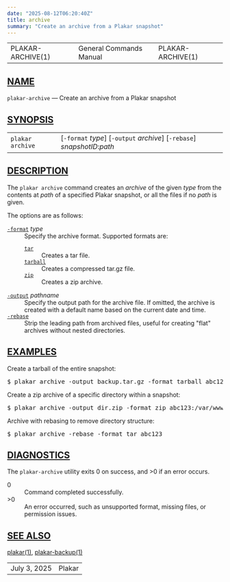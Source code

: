```yaml
---
date: "2025-08-12T06:20:40Z"
title: archive
summary: "Create an archive from a Plakar snapshot"
---
```

<table class="head">
  <tr>
    <td class="head-ltitle">PLAKAR-ARCHIVE(1)</td>
    <td class="head-vol">General Commands Manual</td>
    <td class="head-rtitle">PLAKAR-ARCHIVE(1)</td>
  </tr>
</table>
<div class="manual-text">
<section class="Sh">
<h1 class="Sh" id="NAME"><a class="permalink" href="#NAME">NAME</a></h1>
<p class="Pp"><code class="Nm">plakar-archive</code> &#x2014;
    <span class="Nd">Create an archive from a Plakar snapshot</span></p>
</section>
<section class="Sh">
<h1 class="Sh" id="SYNOPSIS"><a class="permalink" href="#SYNOPSIS">SYNOPSIS</a></h1>
<table class="Nm">
  <tr>
    <td><code class="Nm">plakar archive</code></td>
    <td>[<code class="Fl">-format</code> <var class="Ar">type</var>]
      [<code class="Fl">-output</code> <var class="Ar">archive</var>]
      [<code class="Fl">-rebase</code>]
      <var class="Ar">snapshotID</var>:<var class="Ar">path</var></td>
  </tr>
</table>
</section>
<section class="Sh">
<h1 class="Sh" id="DESCRIPTION"><a class="permalink" href="#DESCRIPTION">DESCRIPTION</a></h1>
<p class="Pp">The <code class="Nm">plakar archive</code> command creates an
    <var class="Ar">archive</var> of the given <var class="Ar">type</var> from
    the contents at <var class="Ar">path</var> of a specified Plakar snapshot,
    or all the files if no <var class="Ar">path</var> is given.</p>
<p class="Pp">The options are as follows:</p>
<dl class="Bl-tag">
  <dt id="format"><a class="permalink" href="#format"><code class="Fl">-format</code></a>
    <var class="Ar">type</var></dt>
  <dd>Specify the archive format. Supported formats are:
    <p class="Pp"></p>
    <dl class="Bl-tag Bl-compact">
      <dt id="tar"><a class="permalink" href="#tar"><code class="Cm">tar</code></a></dt>
      <dd>Creates a tar file.</dd>
      <dt id="tarball"><a class="permalink" href="#tarball"><code class="Cm">tarball</code></a></dt>
      <dd>Creates a compressed tar.gz file.</dd>
      <dt id="zip"><a class="permalink" href="#zip"><code class="Cm">zip</code></a></dt>
      <dd>Creates a zip archive.</dd>
    </dl>
  </dd>
  <dt id="output"><a class="permalink" href="#output"><code class="Fl">-output</code></a>
    <var class="Ar">pathname</var></dt>
  <dd>Specify the output path for the archive file. If omitted, the archive is
      created with a default name based on the current date and time.</dd>
  <dt id="rebase"><a class="permalink" href="#rebase"><code class="Fl">-rebase</code></a></dt>
  <dd>Strip the leading path from archived files, useful for creating
      &quot;flat&quot; archives without nested directories.</dd>
</dl>
</section>
<section class="Sh">
<h1 class="Sh" id="EXAMPLES"><a class="permalink" href="#EXAMPLES">EXAMPLES</a></h1>
<p class="Pp">Create a tarball of the entire snapshot:</p>
<div class="Bd Pp Bd-indent Li">
<pre>$ plakar archive -output backup.tar.gz -format tarball abc123</pre>
</div>
<p class="Pp">Create a zip archive of a specific directory within a
  snapshot:</p>
<div class="Bd Pp Bd-indent Li">
<pre>$ plakar archive -output dir.zip -format zip abc123:/var/www</pre>
</div>
<p class="Pp">Archive with rebasing to remove directory structure:</p>
<div class="Bd Pp Bd-indent Li">
<pre>$ plakar archive -rebase -format tar abc123</pre>
</div>
</section>
<section class="Sh">
<h1 class="Sh" id="DIAGNOSTICS"><a class="permalink" href="#DIAGNOSTICS">DIAGNOSTICS</a></h1>
<p class="Pp">The <code class="Nm">plakar-archive</code> utility exits&#x00A0;0
    on success, and&#x00A0;&gt;0 if an error occurs.</p>
<dl class="Bl-tag">
  <dt>0</dt>
  <dd>Command completed successfully.</dd>
  <dt>&gt;0</dt>
  <dd>An error occurred, such as unsupported format, missing files, or
      permission issues.</dd>
</dl>
</section>
<section class="Sh">
<h1 class="Sh" id="SEE_ALSO"><a class="permalink" href="#SEE_ALSO">SEE
  ALSO</a></h1>
<p class="Pp"><a class="Xr" href="../plakar/">plakar(1)</a>,
    <a class="Xr" href="../plakar-backup/">plakar-backup(1)</a></p>
</section>
</div>
<table class="foot">
  <tr>
    <td class="foot-date">July 3, 2025</td>
    <td class="foot-os">Plakar</td>
  </tr>
</table>
